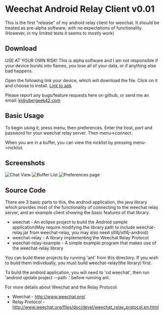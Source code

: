 Weechat Android Relay Client v0.01
==================================
This is the first "release" of my android relay client for weechat.
It should be treated as pre-alpha software, with no expectations of
functionality.(However, in my limited tests it seems to mostly work)

Download
--------
USE AT YOUR OWN RISK! This is alpha software and I am not responsible
if your device bursts into flames, you lose all of your data, or if
anything else bad happens.

Open the following link your device, which will download the file.  Click on it and choose to install.
[Link to apk](https://github.com/ubergeek42/weechat-android/raw/master/releases/weechat.apk)

Please report any bugs/feature requests here on github, or send me an email: kj@ubergeek42.com

Basic Usage
-----------
To begin using it, press menu, then preferences.  Enter the host, port and password for your
weechat relay server.  Then menu->connect.

When you are in a buffer, you can view the nicklist by pressing menu->nicklist.

Screenshots
-----------
![Chat View](https://github.com/ubergeek42/weechat-android/raw/master/releases/chat-channel.png)
![Buffer List](https://github.com/ubergeek42/weechat-android/raw/master/releases/buffers-tab.png)
![Preferences page](https://github.com/ubergeek42/weechat-android/raw/master/releases/preferences.png)


Source Code
-----------
There are 3 basic parts to this, the android application, the java library which provides most of
the functionality of connecting to the weechat relay server, and an example client showing the basic
features of that library.

* weechat - An eclipse project to build the Android sample application(May require modifying the library path to include weechat-relay.jar from weechat-relay, you may also need slf4j/slf4j-android)
* weechat-relay - A library implementing the Weechat Relay Protocol
* weechat-relay-example - A simple example program that makes use of the weechat-relay library

You can build these projects by running 'ant' from this directory. If you wish to build them individually, you must build weechat-relay(the library) first.

To build the android application, you will need to 'cd weechat', then run 'android update project --path .' before running ant.

For more details about Weechat and the Relay Protocol:
* Weechat - http://www.weechat.org/
* Relay Protocol - http://www.weechat.org/files/doc/devel/weechat_relay_protocol.en.html
